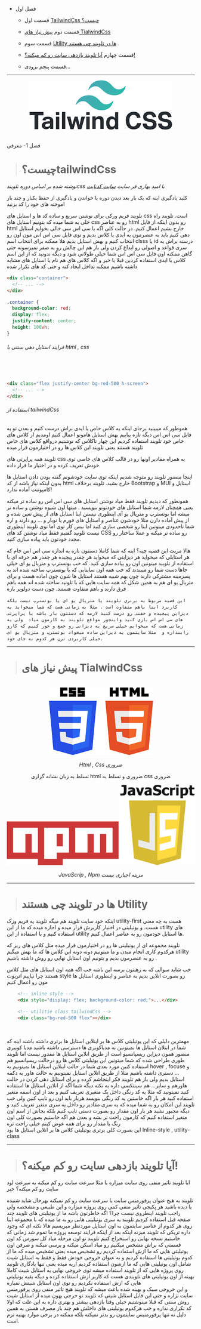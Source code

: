 * فصل اول
  

    * قسمت اول  [TailwindCss چیست؟ ](#چیست؟tailwindCss)
      
      
    *  قسمت دوم  [پیش نیاز های TialwindCss ](#پیش-نیاز-های-TialwindCss)
    
      
    * قسمت سوم  [Utility ها در تلویند چی هستند ](#ها-در-تلویند-چی-هستند-Utility  )
      

    * قسمت چهارم  [آیا تلویند بازدهی سایت رو کم میکنه؟! ](#آیا-تلویند-بازدهی-سایت-رو-کم-میکنه؟!)
 
    * قسمت پنجم بزودی...
      


  


---

<div align="center">
  <img  src="./img/tailwindcsslogo.png">
</div>

<br/>

فصل 1- معرفی 


> # چیست؟tailwindCss


*نوشته شده بر اساس دوره تلویندcss با امید بهاری فر سایت [سایت کدنایت](https://codenight.ir/courses)*

کلید یادگیری اینه که یک بار بعد دیدن دوره یا خواندن و یادگیری از حفظ یکبار و چند بار اموخته های خود را کد بزنید

تلویند فریم ورکی برای نوشتن سریع و ساده کد ها و استایل های css است.
تلویند راه حلی به شما میده که بتونیم استایل های css رو به عناصر html رو بدون اینکه از فایل html خارج بشیم اعمال کنیم.
در حالت کلی اگه با سی اس سی خالی بخوایم استایل دهی کنیم باید به عنصرمون یه ایدی یا کلاس بدیم و توی فایل سی اس اس مون اون رو انتخاب کنیم و بهش استایل بدیم هلا ممکنه برای انتخاب اسم clsss یا id درسته براش یه سری قواعد و اصولی رو ابداع کردن ولی باز هم این چالش رو به صفر نمیرسونه حتی گاهن ممکنه اون فایل سی اس اس شما خیلی طولانی شود و دیگه ندونید که از این اسم کلاس یا ایدی استفاده کردین قبلا یا خیر و اگه کلاس های هم نام یا استایل های مشابه داشته باشیم ممکنه تداخل ایجاد کنه و حتی کد های تکرار شده

```html
<div class="container">
  <!-- ... -->
</div>
```

```css
.container {
  background-color: red;
  display: flex;
  justify-content: center;
  height: 100vh;
}
```

###### فرایند استایل دهی سنتی با html , css

<br/>
<br/>

```html
<div class="flex justify-center bg-red-500 h-screen">
  <!-- ... -->
</div>
```

###### استفاده از tailwindCss
هموطور که میبینید برجای اینکه یه کلاس خاص یا ایدی براش درست کنیم و بعدن تو یه فایل سی اس اس دیگه تازه بیاییم بهش استایل هامونو اعمال کنیم اومدیم از کلاس های خاص خود تلویند استفاده کردیم این چهار تاکلاس که نوشتیم درواقع کلاس های خاص تلویند هستند یعنی تلویند این کلاس ها رو در اختیارمون قرار میده 

تلویند همه پراپرتی های css  به همراه مقادیر اونها رو در قالب کلاس های خاصی توی خودش تعریف کرده و در اختیار ما قرار داده

اینجا منضور تلویند رو متوجه شدیم اینکه توی سایت خودشونم گفته بودن دادن استایل ها بدون اینکه نیاز باشه از کد  html  خارج بشید. 
تلویند برخلاف Bootstrap  و MUI استایل و کامپوننت آماده ندارد!



همونطور که دیدیم تلویند فقط میاد نوشتن استایل های سی اس اس رو ساده تر میکنه یعنی همچنان لازمه شما استایل های خودتونو بنویسید . منتها اون شیوه نوشتن و ساده تر میشه اما بوتسترپ و متریال یو آی اینطوری نیستن اینا استایل های از پیش تعین شده  و از پیش آماده دارن مثلا خودشون عناصر و استایل های فورم یا نوبار  و ... رو دارند و اره شما تاحدودی میتونین اینا رو شخصی سازی کنید اما بیس کار توی  اما توی تلویند اینطوری نیست تلونید گقتیم فقط میاد نوشتن کد های CSS  رو ساده تر میکنه و عملا ساختار رو مجدد خودتون باید پیاده سازی کنید. 

هالا مزیت این قضیه چیه؟
اینه که شما کاملا دستتون بازه به اندازه سی اس اس خام که هر استایلی که میخواید هر دیزاینی که میخواید هر چقدر پیچیده هر چقدر هم حرفه ای  با استفاده از تلویند میتونین اون رو پیاده سازی کنید. که خب بوتسترپ و متریال یو ای خیلی جاها دست شما رو میبندند  که خب همه اون سایتایی که با بوتسترپ ساخته شده اند یه پسزمینه مشترکی دارند  چون بهم شبیه هستند استایل ها شون چون اماده هست و برای متریال یو ای هم به همین شکل 
که همه سایت هایی که با تلونید ساخته شده اند همه باهم فرق دارند  و باهم متفاوت هستند. چون دست دولوپر بازه 

`این قضیه مربوط به برتری تلویند یا متریال یو ای یا بوتسترپ نیست بلکه کاربرد اینا باهم متفاوت است . مثلا یه زمانی هست که شما میخواید یه دیزاین پیچیده و خفنی رو درست کنید لازمه که دستتون باز باشه با پراپرتی های سی اس اس بازی کنید واینجور مواقع تلویند به کارمون میاد 
ولی یه زمانی هست که میخوایم خیلی سریع یه دیزانی رو جمع و جور کنیم که کارو رابندازه و  مثلا سایتمون یه دیزاین ساده میخواد بوتسترپ و متریال یو ای خیلی کاربردی ترن هر کدوم به جای خود.
`

---

> # پیش نیاز های TialwindCss

<br/>

<div align="center">
  <img  src="./img/html css log.png">

_Html , Css ضروری_

 تسلط به زبان نشانه گزاری html  ضروری و تسلط به css  ضروری


</div>


<div align="center">
  <img  src="./img/npm-node-package-manager-logo-DE93649ED1-seeklogo.com.png">
  <img  src="./img/Javascript.png" width="200">

_JavaScrip , Npm مزیته اجباری نیست_

</div>

---

> # ها در تلویند چی هستند Utility  

اینکه خود سایت تلویند هم میگه تلویند یه فریم ورک  utility-first هست به چه معنی هست. و یوتیلیتی در اختیار کاربرش قرار میده و اجازه میده که ما از این utility  های استفاده کنیم و با استفاده از این utility  ها استایل خودمون رو به عناصر اعمال کنیم.

تلویند مجموعه ای از یوتیلیتی ها رو در اختیارمون قرار میده مثل کلاس های ریز که هرکدوم کاری انجام میدن و ما میتونیم دونه دونه این کلاس ها که ما بهش میگیم utility  رو به عنصرمون بدیم و  بتونیم اون استایل نهایی رو روش داشته باشیم .

خب شاید سوالی که به زهنتون برسه این باشه خب اگه همه اون استایل های مثل کلاس هستند چرا نیاییم اتربوت style  رو بصورت انلاین بدیم به عناصر و اینطوری استایل ها مون رو اعمال کنیم


```html
    <!-- inline style -->
    <div style="display: flex; background-color: red;">...</div>
```

```html
    <!-- utilitie class tailwindCss -->
    <div class="bg-red-500 flex"></div>
```
<br/>

مهمترین دلیلی که این یوتیلیتی کلاس ها بر اینلاین استایل ها برتری داشته باشند اینه که شما در اینلان استایل ها نمیتونین به مدیاکویری ها دسترسی داشته باشید مدیا کوییری منضور همون دیزاین ریسپانسیو است از طریق انلاین استایل ها مقدور نیست اما تلویند طوری طراحی شده که شما میتونین این یوتیلیتی کلاس ها رو درحالت ریسپانسیو  هم استفاده کنین
مورد بعدی شما در حالت اینلاین استایل ها نمیتونیم به hover , focuse و ... دستری داشته باشیم  مثلا از طریق انلاین استایل نمیتونیم به حالت هاور یه دکمه استایل بدیم  ولی باز هم تلویند فکر اینجاشم کرده و  برای استایل دهی کردن در حالت هاورهم  و سایر... هم سینتکسی داره 
یه نکته دیگه شما اگه از انلاین استایل ها استفاده کنید نمیتونید که مثلا یه کد رنگی داخل یک متغیری تعریف کنیم و بعد از اون اسمه متغیر استفاده کنید  هر بار اگه خاستین یه کد رنگی بنویسد هربار باید اون رو تایپ کنین	 ولی خب تلویند این امکان رو به شما میده که یه سری مقادیر رو داخل یه سری متغیر تعریف کنید و دیگه مجبور نشید هر بار  اون مقدار رو بصورت دستی تایپ کنیم بلکه بجاش از اسم اون متغیر استفاده کنیم که کارمون راحت تر بشه و بعدن هم اگه خاستیم بصورت کلی  اون رنگ یا مقدار رو برای همه عوض کینم خیلی راحت تره 	 
این بصورت کلی برتری یوتیلیتی کلاس ها بر انلاین استایل ها بود
Inline-style , utility-class

---

> # آیا تلویند بازدهی سایت رو کم میکنه؟!

ایا تلویند تاثیر منفی روی سایت میزاره یا مثلا سرعت سایت رو کم میکنه یه سرعت لود سایت رو کم میکنه؟ خیر

تلویند به هیج عنوان پرفورمنس سایت یا سرعت سایت رو کم نمیکنه  بهرحال شاید شنیده یا دیده باشید هر پکیجی تاثیر منفی کمی روی پروژه میزاره  و این طبیعی و مشخصه 
ولی راجب تلویند اینطروی نیست چرا؟
اگه خاطرتون باشه ما از یوتیلیتی های تلویند چند صفحه قبل استفاده کردیم تلویند یه سری یوتیلیتی هایی رو به ما میده که با مجموعه اینا  روی هر کدوم از عناصر سایتمون به اون استایل موردنظر میریسیم 
هالا نکته ای که وجود داره تریکی که تلویند میزنه  اینکه بعد از اینکه فرایند توسعه پروژه ما تموم شد  زمانی که خاستیم نسخه  نهایی رو  استخراج کنیم تلویند تو اون مرحله میاد کل سورس کد  اون قسمتی که براش مشخص میکنیم رو میاد اسکن میکنه و برسی میکنه 	 و  صرفن اون یوتیلیتی هایی که ما ازش استفاده کردیم  رو تشخیص میده  یعنی تشخیص میده که ما از کدوم یوتیلیتی ها استفاده کردیم  و به عنوان خروجی خودش فقط و فقط یه استایل شیت  شامل اون یوتیلیتی هایی که ما ازشون استفاده کردیم اریه  میده  یعنی تنها یادگاری تلونید روی پروژه هایی که از تلویند استفاده میشه  توی خروجی نهایی  یه استایل شیت کاملا بهینه  از اون یوتیلیتی های تلویندی هست که کاربر ازش استفاده کرده  و دیگه بقیه یوتیلیتی هایی که ازش استفاده نکردیم رو توی اون استایل شیتش نمیاره  
و این خروجی سبک و بهینه شده باعث میشه که  تلویند هیچ تاثیر منفی  روی پرفورمنس سایت نزاره و حتی این فایل استایل شیتی که تلویند تو خرجی بهون میده از استایل شیت روش سنتی که قبلا مینوشتیم  خیلی وقتا بازدهی بیشتر و بهتری داره  به این علت که اولا کد تکراری نداره  و خب هرکدوم یوتیلیتی های داخلش هم چند باز مصرف هستن به همین دلیل نه تنها  پرفورمنیس سایتمون رو بدتر نمیکنه بلکه ممکنه در برخی موارد  بهنیه ترم است.

